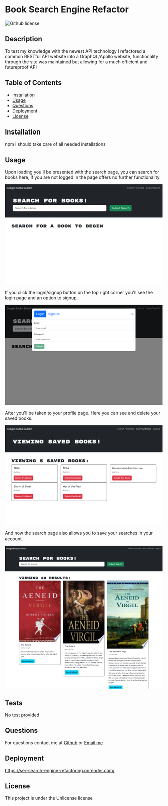 # Book Search Engine Refactor

![Github license](https://img.shields.io/badge/license-Unlicense-blue.svg)

## Description

To test my knowledge with the newest API technology I refactored a common RESTful API website into a GraphQL/Apollo website, functionality through the site was maintained but allowing for a much efficient and futureproof API

## Table of Contents

- [Installation](#installation)
- [Usage](#usage)
- [Questions](#questions)
- [Deployment](#deployment)
- [License](#license)

## Installation

npm i should take care of all needed installations

## Usage

Upon loading you'll be presented with the search page, you can search for books here, if you are not logged in the page offers no further functionality. 

![alt text](./client/public/img/ss1.png)

If you click the login/signup  button on the top right corner  you'll see the login page and an option to signup.

![alt text](./client/public/img/ss2.png)

After you'll be taken to your profile page. Here you can see and delete your saved books. 

![alt text](./client/public/img/ss4.png)

And now the search page also allows you to save your searches in your account

![alt text](./client/public/img/ss3.png)

## Tests

No test provided

## Questions

For questions contact me at [Github](https://github.com/venecoderr) or [Email me](mailto:josefrm.55@gmail.com)

## Deployment

https://ser-search-engine-refactoring.onrender.com/

## License

This project is under the Unlicense license

